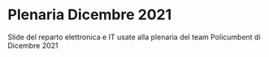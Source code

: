 # Plenaria Dicembre 2021

Slide del reparto elettronica e IT usate alla plenaria del team Policumbent di Dicembre 2021
